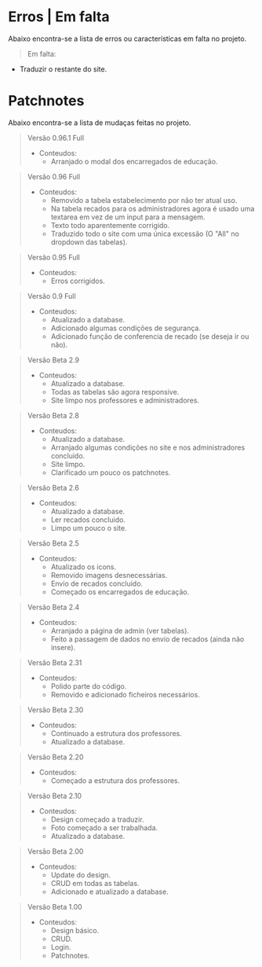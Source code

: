 # Erros | Em falta

Abaixo encontra-se a lista de erros ou características em falta no projeto.

>Em falta:
  - Traduzir o restante do site.
  
# Patchnotes

Abaixo encontra-se a lista de mudaças feitas no projeto.

>Versão 0.96.1 Full
> - Conteudos:
>   - Arranjado o modal dos encarregados de educação.

>Versão 0.96 Full
> - Conteudos:
>   - Removido a tabela estabelecimento por não ter atual uso.
>   - Na tabela recados para os administradores agora é usado uma textarea em vez de um input para a mensagem.
>   - Texto todo aparentemente corrigido.
>   - Traduzido todo o site com uma única excessão (O "All" no dropdown das tabelas).

>Versão 0.95 Full
> - Conteudos:
>   - Erros corrigidos.

>Versão 0.9 Full
> - Conteudos:
>   - Atualizado a database.
>   - Adicionado algumas condições de segurança.
>   - Adicionado função de conferencia de recado (se deseja ir ou não).

>Versão Beta 2.9
> - Conteudos:
>   - Atualizado a database.
>   - Todas as tabelas são agora responsive.
>   - Site limpo nos professores e administradores.

>Versão Beta 2.8
> - Conteudos:
>   - Atualizado a database.
>   - Arranjado algumas condições no site e nos administradores concluido.
>   - Site limpo.
>   - Clarificado um pouco os patchnotes.


>Versão Beta 2.6
> - Conteudos:
>   - Atualizado a database.
>   - Ler recados concluido.
>   - Limpo um pouco o site.


>Versão Beta 2.5
> - Conteudos:
>   - Atualizado os icons.
>	- Removido imagens desnecessárias.
>	- Envio de recados concluido.
>	- Começado os encarregados de educação.

>Versão Beta 2.4
> - Conteudos:
>   - Arranjado a página de admin (ver tabelas).
>	- Feito a passagem de dados no envio de recados (ainda não insere).

>Versão Beta 2.31
> - Conteudos:
>   - Polido parte do código.
>	- Removido e adicionado ficheiros necessários.

>Versão Beta 2.30
> - Conteudos:
>   - Continuado a estrutura dos professores.
>	- Atualizado a database.

>Versão Beta 2.20
> - Conteudos:
>   - Começado a estrutura dos professores.

>Versão Beta 2.10
> - Conteudos:
>   - Design começado a traduzir.
>   - Foto começado a ser trabalhada.
>   - Atualizado a database.

>Versão Beta 2.00
> - Conteudos:
>   - Update do design.
>   - CRUD em todas as tabelas.
>   - Adicionado e atualizado a database.


>Versão Beta 1.00
> - Conteudos:
>   - Design básico.
>   - CRUD.
>   - Login.
>   - Patchnotes.

